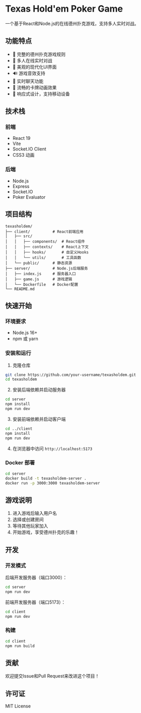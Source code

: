 # Texas Hold'em Poker Game

一个基于React和Node.js的在线德州扑克游戏，支持多人实时对战。

## 功能特点

- 🎯 完整的德州扑克游戏规则
- 👥 多人在线实时对战
- 🎨 美观的现代化UI界面
- 🔊 游戏音效支持
- 💬 实时聊天功能
- 🎴 流畅的卡牌动画效果
- 📱 响应式设计，支持移动设备

## 技术栈

### 前端
- React 19
- Vite
- Socket.IO Client
- CSS3 动画

### 后端
- Node.js
- Express
- Socket.IO
- Poker Evaluator

## 项目结构

```
texasholdem/
├── client/          # React前端应用
│   ├── src/
│   │   ├── components/  # React组件
│   │   ├── contexts/    # React上下文
│   │   ├── hooks/       # 自定义Hooks
│   │   └── utils/       # 工具函数
│   └── public/      # 静态资源
├── server/          # Node.js后端服务
│   ├── index.js     # 服务器入口
│   ├── game.js      # 游戏逻辑
│   └── Dockerfile   # Docker配置
└── README.md
```

## 快速开始

### 环境要求

- Node.js 16+
- npm 或 yarn

### 安装和运行

1. 克隆仓库
```bash
git clone https://github.com/your-username/texasholdem.git
cd texasholdem
```

2. 安装后端依赖并启动服务器
```bash
cd server
npm install
npm run dev
```

3. 安装前端依赖并启动客户端
```bash
cd ../client
npm install
npm run dev
```

4. 在浏览器中访问 `http://localhost:5173`

### Docker 部署

```bash
cd server
docker build -t texasholdem-server .
docker run -p 3000:3000 texasholdem-server
```

## 游戏说明

1. 进入游戏后输入用户名
2. 选择或创建房间
3. 等待其他玩家加入
4. 开始游戏，享受德州扑克的乐趣！

## 开发

### 开发模式

后端开发服务器（端口3000）：
```bash
cd server
npm run dev
```

前端开发服务器（端口5173）：
```bash
cd client
npm run dev
```

### 构建

```bash
cd client
npm run build
```

## 贡献

欢迎提交Issue和Pull Request来改进这个项目！

## 许可证

MIT License